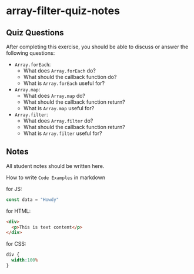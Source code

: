 # array-filter-quiz-notes

## Quiz Questions

After completing this exercise, you should be able to discuss or answer the following questions:

- `Array.forEach`:
    - What does `Array.forEach` do?
    - What should the callback function do?
    - What is `Array.forEach` useful for?
- `Array.map`:
    - What does `Array.map` do?
    - What should the callback function return?
    - What is `Array.map` useful for?
- `Array.filter`:
    - What does `Array.filter` do?
    - What should the callback function return?
    - What is `Array.filter` useful for?

## Notes

All student notes should be written here.


How to write `Code Examples` in markdown

for JS:
```javascript
const data = "Howdy"
```

for HTML:
```html
<div>
  <p>This is text content</p>
</div>
```

for CSS:
```css
div {
  width:100%
}
```

